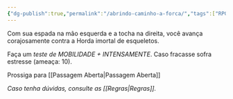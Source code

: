 ```yaml
---
{"dg-publish":true,"permalink":"/abrindo-caminho-a-forca/","tags":["RPG/livro-jogo/Draegeni/story-points"],"created":"2024-12-24T16:37:29.579-05:00","updated":"2024-12-26T19:35:45.217-05:00"}
---
```



Com sua espada na mão esquerda e a tocha na direita, você avança corajosamente contra a Horda imortal de esqueletos.

Faça um *teste de MOBILIDADE + INTENSAMENTE*. Caso fracasse sofra estresse (ameaça: 10).

Prossiga para [[Passagem Aberta\|Passagem Aberta]]

*Caso tenha dúvidas, consulte as [[Regras\|Regras]].*
